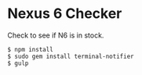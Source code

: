 # Nexus 6 Checker
Check to see if N6 is in stock.

```
$ npm install
$ sudo gem install terminal-notifier
$ gulp
```
